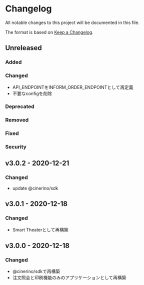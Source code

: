 # Changelog

All notable changes to this project will be documented in this file.

The format is based on [Keep a Changelog](http://keepachangelog.com/).

## Unreleased

### Added

### Changed

- API_ENDPOINTをINFORM_ORDER_ENDPOINTとして再定義
- 不要なconfigを削除

### Deprecated

### Removed

### Fixed

### Security

## v3.0.2 - 2020-12-21

### Changed

- update @cinerino/sdk

## v3.0.1 - 2020-12-18

### Changed

- Smart Theaterとして再構築

## v3.0.0 - 2020-12-18

### Changed

- @cinerino/sdkで再構築
- 注文照会と印刷機能のみのアプリケーションとして再構築
